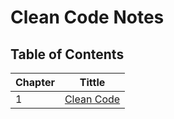 # Clean Code Notes

## Table of Contents

|Chapter|Tittle|
|   --  |   --  |
|1| [Clean Code](chapter-1/README.md) |